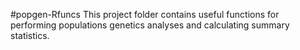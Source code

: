 #popgen-Rfuncs
This project folder contains useful functions for performing populations genetics analyses and calculating summary statistics.
